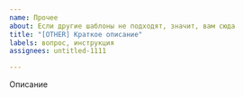 ```yaml
---
name: Прочее
about: Если другие шаблоны не подходят, значит, вам сюда
title: "[OTHER] Краткое описание"
labels: вопрос, инструкция
assignees: untitled-1111

---
```


Описание
